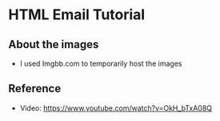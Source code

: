 # HTML Email Tutorial

## About the images
* I used Imgbb.com to temporarily host the images


## Reference
* Video: https://www.youtube.com/watch?v=OkH_bTxA08Q

